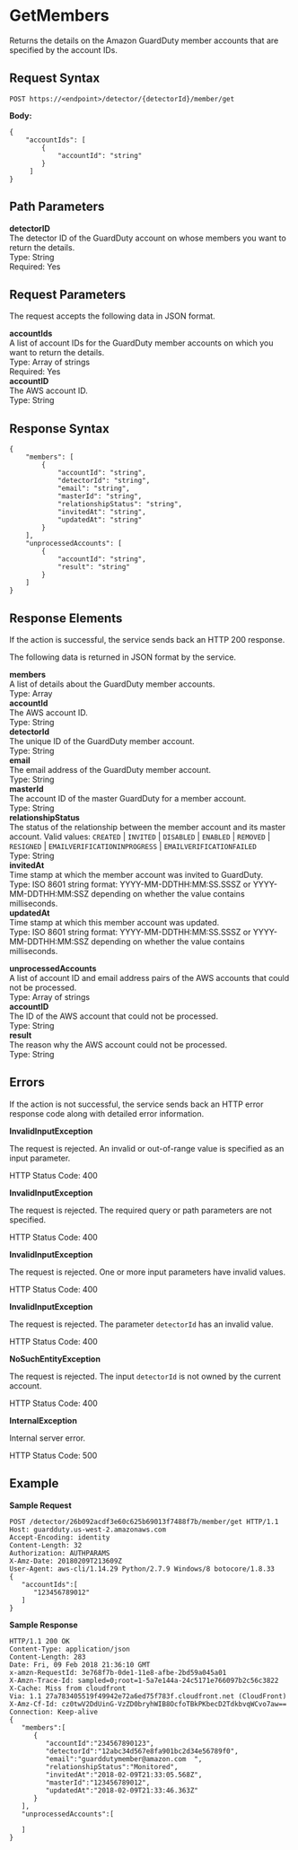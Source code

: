# GetMembers<a name="get-members"></a>

Returns the details on the Amazon GuardDuty member accounts that are specified by the account IDs\.

## Request Syntax<a name="get-members-request-syntax"></a>

```
POST https://<endpoint>/detector/{detectorId}/member/get
```

**Body:**

```
{
    "accountIds": [
        {
            "accountId": "string"
        }
     ]
}
```

## Path Parameters<a name="get-members-path-parameters"></a>

**detectorID**  
The detector ID of the GuardDuty account on whose members you want to return the details\.  
Type: String  
Required: Yes

## Request Parameters<a name="get-members-request-parameters"></a>

The request accepts the following data in JSON format\.

**accountIds**  
A list of account IDs for the GuardDuty member accounts on which you want to return the details\.  
Type: Array of strings  
Required: Yes    
**accountID**  
The AWS account ID\.  
Type: String

## Response Syntax<a name="get-members-response-syntax"></a>

```
{
    "members": [
        {
            "accountId": "string",
            "detectorId": "string",
            "email": "string",
            "masterId": "string",
            "relationshipStatus": "string",
            "invitedAt": "string",
            "updatedAt": "string"
        }
    ],
    "unprocessedAccounts": [
        {
            "accountId": "string",
            "result": "string"
        }
    ]
}
```

## Response Elements<a name="get-members-response-parameters"></a>

If the action is successful, the service sends back an HTTP 200 response\.

The following data is returned in JSON format by the service\.

**members**  
A list of details about the GuardDuty member accounts\.  
Type: Array    
**accountId**  
The AWS account ID\.  
Type: String  
**detectorId**  
The unique ID of the GuardDuty member account\.  
Type: String  
**email**  
The email address of the GuardDuty member account\.  
Type: String  
**masterId**  
The account ID of the master GuardDuty for a member account\.  
Type: String  
**relationshipStatus**  
The status of the relationship between the member account and its master account\. Valid values: `CREATED` \| `INVITED` \| `DISABLED` \| `ENABLED` \| `REMOVED` \| `RESIGNED` \| `EMAILVERIFICATIONINPROGRESS` \| `EMAILVERIFICATIONFAILED`  
Type: String  
**invitedAt**  
Time stamp at which the member account was invited to GuardDuty\.  
Type: ISO 8601 string format: YYYY\-MM\-DDTHH:MM:SS\.SSSZ or YYYY\-MM\-DDTHH:MM:SSZ depending on whether the value contains milliseconds\.  
**updatedAt**  
Time stamp at which this member account was updated\.  
Type: ISO 8601 string format: YYYY\-MM\-DDTHH:MM:SS\.SSSZ or YYYY\-MM\-DDTHH:MM:SSZ depending on whether the value contains milliseconds\.

**unprocessedAccounts**  
A list of account ID and email address pairs of the AWS accounts that could not be processed\.  
Type: Array of strings    
**accountID**  
The ID of the AWS account that could not be processed\.  
Type: String  
**result**  
The reason why the AWS account could not be processed\.  
Type: String

## Errors<a name="describe-members-errors"></a>

If the action is not successful, the service sends back an HTTP error response code along with detailed error information\.

**InvalidInputException**

The request is rejected\. An invalid or out\-of\-range value is specified as an input parameter\.

HTTP Status Code: 400 

**InvalidInputException**

The request is rejected\. The required query or path parameters are not specified\.

HTTP Status Code: 400 

**InvalidInputException**

The request is rejected\. One or more input parameters have invalid values\.

HTTP Status Code: 400 

**InvalidInputException**

The request is rejected\. The parameter `detectorId` has an invalid value\.

HTTP Status Code: 400 

**NoSuchEntityException**

The request is rejected\. The input `detectorId` is not owned by the current account\.

HTTP Status Code: 400 

**InternalException**

Internal server error\.

HTTP Status Code: 500 

## Example<a name="get-members-example"></a>

**Sample Request**

```
POST /detector/26b092acdf3e60c625b69013f7488f7b/member/get HTTP/1.1
Host: guardduty.us-west-2.amazonaws.com
Accept-Encoding: identity
Content-Length: 32
Authorization: AUTHPARAMS
X-Amz-Date: 20180209T213609Z
User-Agent: aws-cli/1.14.29 Python/2.7.9 Windows/8 botocore/1.8.33
{  
   "accountIds":[  
      "123456789012"
   ]
}
```

**Sample Response**

```
HTTP/1.1 200 OK
Content-Type: application/json
Content-Length: 283
Date: Fri, 09 Feb 2018 21:36:10 GMT
x-amzn-RequestId: 3e768f7b-0de1-11e8-afbe-2bd59a045a01
X-Amzn-Trace-Id: sampled=0;root=1-5a7e144a-24c5171e766097b2c56c3822
X-Cache: Miss from cloudfront
Via: 1.1 27a783405519f49942e72a6ed75f783f.cloudfront.net (CloudFront)
X-Amz-Cf-Id: cz0twV2DdUinG-VzZD0bryhWIB8OcfoTBkPKbecD2TdkbvqWCvo7aw==
Connection: Keep-alive
{  
   "members":[  
      {  
         "accountId":"234567890123",
         "detectorId":"12abc34d567e8fa901bc2d34e56789f0",
         "email":"guarddutymember@amazon.com  ",
         "relationshipStatus":"Monitored",
         "invitedAt":"2018-02-09T21:33:05.568Z",
         "masterId":"123456789012",
         "updatedAt":"2018-02-09T21:33:46.363Z"
      }
   ],
   "unprocessedAccounts":[  

   ]
}
```